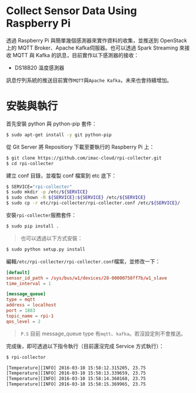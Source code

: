 # Collect Sensor Data Using Raspberry Pi
透過 Raspberry Pi 與簡單幾個感測器來實作資料的收集，並推送到 OpenStack 上的 MQTT Broker、Apache Kafka伺服器。也可以透過 Spark Streaming 來接收 MQTT 與 Kafka 的訊息，目前實作以下感測器的接收：
* DS18B20 溫度感測器

訊息佇列系統的推送目前實作```MQTT```與```Apache Kafka```，未來也會持續增加。

# 安裝與執行
首先安裝 python 與 python-pip 套件：
```sh
$ sudo apt-get install -y git python-pip
```

從 Git Server 將 Repositiory 下載至要執行的 Raspberry Pi 上：
```sh
$ git clone https://github.com/imac-cloud/rpi-collecter.git
$ cd rpi-collecter
```

建立 conf 目錄，並複製 conf 檔案到 etc 底下：
```sh
$ SERVICE="rpi-collecter"
$ sudo mkdir -p /etc/${SERVICE}
$ sudo chown -R ${SERVICE}:${SERVICE} /etc/${SERVICE}
$ sudo cp -r etc/rpi-collecter/rpi-collecter.conf /etc/${SERVICE}/
```

安裝```rpi-collecter```服務套件：
```sh
$ sudo pip install .
```
> 也可以透過以下方式安裝：
```sh
$ sudo python setup.py install
```

編輯```/etc/rpi-collecter/rpi-collecter.conf```檔案，並修改一下：
```conf
[default]
sensor_id_path = /sys/bus/w1/devices/28-00000758ff7b/w1_slave
time_interval = 1

[message_queue]
type = mqtt
address = localhost
port = 1883
topic_name = rpi-1
qos_level = 2
```
> ```P.S``` 目前 message_queue type 有```mqtt```、```kafka```。若沒設定則不會推送。

完成後，即可透過以下指令執行（目前還沒完成 Service 方式執行）：
```sh
$ rpi-collector

[Temperature][INFO] 2016-03-10 15:58:12.315205, 23.75
[Temperature][INFO] 2016-03-10 15:58:13.339659, 23.75
[Temperature][INFO] 2016-03-10 15:58:14.360168, 23.75
[Temperature][INFO] 2016-03-10 15:58:15.369965, 23.75
```

